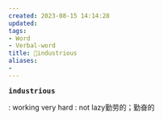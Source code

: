 ```yaml
---
created: 2023-08-15 14:14:28
updated: 
tags: 
- Word
- Verbal-word
title: 🚩industrious
aliases:
- 
---
```


<pre><strong>industrious</strong></pre>
: working very hard : not lazy勤劳的；勤奋的